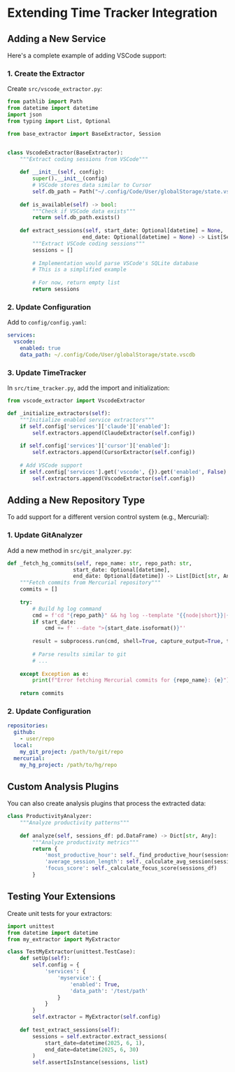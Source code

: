 # Extending Time Tracker Integration

## Adding a New Service

Here's a complete example of adding VSCode support:

### 1. Create the Extractor

Create `src/vscode_extractor.py`:

```python
from pathlib import Path
from datetime import datetime
import json
from typing import List, Optional

from base_extractor import BaseExtractor, Session


class VscodeExtractor(BaseExtractor):
    """Extract coding sessions from VSCode"""
    
    def __init__(self, config):
        super().__init__(config)
        # VSCode stores data similar to Cursor
        self.db_path = Path("~/.config/Code/User/globalStorage/state.vscdb").expanduser()
        
    def is_available(self) -> bool:
        """Check if VSCode data exists"""
        return self.db_path.exists()
        
    def extract_sessions(self, start_date: Optional[datetime] = None, 
                        end_date: Optional[datetime] = None) -> List[Session]:
        """Extract VSCode coding sessions"""
        sessions = []
        
        # Implementation would parse VSCode's SQLite database
        # This is a simplified example
        
        # For now, return empty list
        return sessions
```

### 2. Update Configuration

Add to `config/config.yaml`:

```yaml
services:
  vscode:
    enabled: true
    data_path: ~/.config/Code/User/globalStorage/state.vscdb
```

### 3. Update TimeTracker

In `src/time_tracker.py`, add the import and initialization:

```python
from vscode_extractor import VscodeExtractor

def _initialize_extractors(self):
    """Initialize enabled service extractors"""
    if self.config['services']['claude']['enabled']:
        self.extractors.append(ClaudeExtractor(self.config))
        
    if self.config['services']['cursor']['enabled']:
        self.extractors.append(CursorExtractor(self.config))
        
    # Add VSCode support
    if self.config['services'].get('vscode', {}).get('enabled', False):
        self.extractors.append(VscodeExtractor(self.config))
```

## Adding a New Repository Type

To add support for a different version control system (e.g., Mercurial):

### 1. Update GitAnalyzer

Add a new method in `src/git_analyzer.py`:

```python
def _fetch_hg_commits(self, repo_name: str, repo_path: str,
                     start_date: Optional[datetime],
                     end_date: Optional[datetime]) -> List[Dict[str, Any]]:
    """Fetch commits from Mercurial repository"""
    commits = []
    
    try:
        # Build hg log command
        cmd = f'cd "{repo_path}" && hg log --template "{{node|short}}|{{date|isodate}}|{{author}}|{{desc|firstline}}\\n"'
        if start_date:
            cmd += f' --date ">{start_date.isoformat()}"'
            
        result = subprocess.run(cmd, shell=True, capture_output=True, text=True)
        
        # Parse results similar to git
        # ...
        
    except Exception as e:
        print(f"Error fetching Mercurial commits for {repo_name}: {e}")
        
    return commits
```

### 2. Update Configuration

```yaml
repositories:
  github:
    - user/repo
  local:
    my_git_project: /path/to/git/repo
  mercurial:
    my_hg_project: /path/to/hg/repo
```

## Custom Analysis Plugins

You can also create analysis plugins that process the extracted data:

```python
class ProductivityAnalyzer:
    """Analyze productivity patterns"""
    
    def analyze(self, sessions_df: pd.DataFrame) -> Dict[str, Any]:
        """Analyze productivity metrics"""
        return {
            'most_productive_hour': self._find_productive_hour(sessions_df),
            'average_session_length': self._calculate_avg_session(sessions_df),
            'focus_score': self._calculate_focus_score(sessions_df)
        }
```

## Testing Your Extensions

Create unit tests for your extractors:

```python
import unittest
from datetime import datetime
from my_extractor import MyExtractor

class TestMyExtractor(unittest.TestCase):
    def setUp(self):
        self.config = {
            'services': {
                'myservice': {
                    'enabled': True,
                    'data_path': '/test/path'
                }
            }
        }
        self.extractor = MyExtractor(self.config)
        
    def test_extract_sessions(self):
        sessions = self.extractor.extract_sessions(
            start_date=datetime(2025, 6, 1),
            end_date=datetime(2025, 6, 30)
        )
        self.assertIsInstance(sessions, list)
```